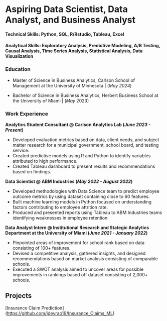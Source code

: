 # Aspiring Data Scientist, Data Analyst, and Business Analyst

#### Technical Skills: Python, SQL, R/Rstudio, Tableau, Excel

#### Analytical Skills: Exploratory Analysis, Predictive Modeling, A/B Testing, Causal Analysis, Time Series Analysis, Statistical Analysis, Data Visualization 

### Education
- Master of Science in Business Analytics, Carlson School of Management at the University of Minnesota | (_May 2024_)

- Bachelor of Science in Business Analytics, Herbert Business School at the University of Miami | (_May_ 2023)

### Work Experience 
**Analytics Student Consultant @ Carlson Analytics Lab (_June 2023 - Present_)** 
- Developed evaluation metrics based on data, client needs, and subject matter research for a 
municipal government, school board, and testing service.
- Created predictive models using R and Python to identify variables attributed to high performance.
- Created Tableau dashboard to present results and recommendations based on findings.

**Data Scientist @ ABM Industries (_May 2022 - August 2022_)** 
- Developed methodologies with Data Science team to predict employee outcome metrics by using
dataset containing close to 60 features.
- Built machine learning models in Python focused on understanding factors contributing to 
employee attrition rate.
- Produced and presented reports using Tableau to ABM Industries teams identifying weaknesses in 
employee retention.

**Data Analyst Intern @ Institutional Research and Stategic Analytics Department at the University of Miami (_June 2021 - January 2022_)** 
- Pinpointed areas of improvement for school rank based on data consisting of 100+ features.
- Devised a competitive analysis, gathered insights, and designed recommendations based on 
market analysis consisting of comparable schools.
- Executed a SWOT analysis aimed to uncover areas for possible improvements in rankings based 
off dataset consisting of 2,000+ schools.


## Projects 
 [Insurance Claim Prediction] (https://github.com/jdevrao19/Insurance_Claims_ML)





